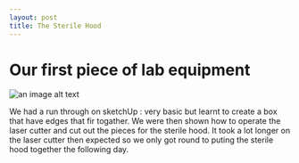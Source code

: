 ```yaml
---
layout: post
title: The Sterile Hood
---
```



# Our first piece of lab equipment

 ![an image alt text](https://github.com/dcandyce/dcandyce.github.io/blob/master/images/sterilehood3.jpg)

We had a run through on sketchUp : very basic but learnt to create a box that have edges that fir togather.
We were then shown how to operate the laser cutter and cut out the pieces for the sterile hood.
It took a lot longer on the laser cutter then expected so we only got round to puting the sterile hood together the following day.


